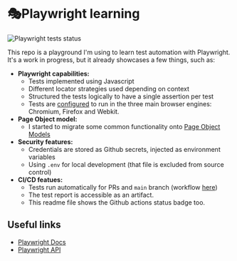 # 🎭Playwright learning
![Playwright tests status](https://github.com/Alturil/dramaturgo/blob/main/.github/workflows/playwright.yml/badge.svg)

This repo is a playground I'm using to learn test automation with Playwright. It's a work in progress, but it already showcases a few things, such as:

- **Playwright capabilities:**
    - Tests implemented using Javascript
    - Different locator strategies used depending on context
    - Structured the tests logically to have a single assertion per test
    - Tests are [configured](./tests/laywright.config.js#L35) to run in the three main browser engines: Chromium, Firefox and Webkit.
- **Page Object model:**
    - I started to migrate some common functionality onto [Page Object Models](./tests/page-object-models/)
- **Security features:**
    - Credentials are stored as Github secrets, injected as environment variables
    - Using `.env` for local development (that file is excluded from source control)
- **CI/CD featues:**
    - Tests run automatically for PRs and `main` branch (workflow [here]('./github/workflows/playwright.yml'))
    - The test report is accessible as an artifact.
    - This readme file shows the Github actions status badge too.

## Useful links

- [Playwright Docs](https://playwright.dev/docs/intro)
- [Playwright API](https://playwright.dev/docs/api/class-playwright)